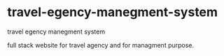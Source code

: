 # travel-egency-manegment-system
travel egency manegment system


full stack website for travel agency and for managment purpose.
